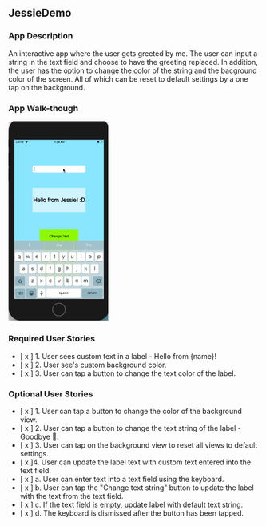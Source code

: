 ## JessieDemo

### App Description
An interactive app where the user gets greeted by me. The user can input a string in the text field and choose to have the greeting replaced. In addition, the user has the option to change the color of the string and the bacground color of the screen. All of which can be reset to default settings by a one tap on the background.  

### App Walk-though

<img src="https://github.com/JessieGross/CodePath/blob/master/JessieDemo.gif" width=200><br>

### Required User Stories
- [ x ] 1. User sees custom text in a label - Hello from {name}!
- [ x ] 2. User see's custom background color.
- [ x ] 3. User can tap a button to change the text color of the label.

### Optional User Stories
- [ x ] 1. User can tap a button to change the color of the background view.
- [ x ] 2. User can tap a button to change the text string of the label - Goodbye 👋.
- [ x ] 3. User can tap on the background view to reset all views to default settings.
- [ x ]4. User can update the label text with custom text entered into the text field.
- [ x ] a. User can enter text into a text field using the keyboard.
- [ x ] b. User can tap the "Change text string" button to update the label with the text from the text field.
- [ x ] c. If the text field is empty, update label with default text string.
- [ x ] d. The keyboard is dismissed after the button has been tapped.
